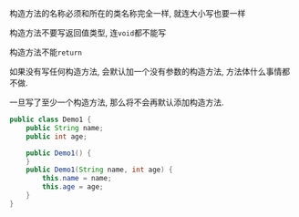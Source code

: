 构造方法的名称必须和所在的类名称完全一样, 就连大小写也要一样

构造方法不要写返回值类型, 连`void`都不能写

构造方法不能`return`

如果没有写任何构造方法, 会默认加一个没有参数的构造方法,  方法体什么事情都不做.

一旦写了至少一个构造方法, 那么将不会再默认添加构造方法.

```java
public class Demo1 {
    public String name;
    public int age;

    public Demo1() {
    }
    public Demo1(String name, int age) {
        this.name = name;
        this.age = age;
    }
}


```

